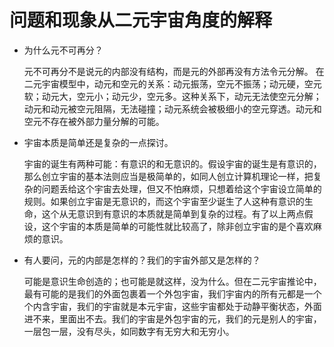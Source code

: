 # 问题和现象从二元宇宙角度的解释
 * 为什么元不可再分？

   元不可再分不是说元的内部没有结构，而是元的外部再没有方法令元分解。
   在二元宇宙模型中，动元和空元的关系：动元振荡，空元不振荡；动元硬，空元软；动元大，空元小；动元少，空元多。这种关系下，动元无法使空元分解；动元和动元被空元阻隔，无法碰撞；动元系统会被极细小的空元穿透。动元和空元不存在被外部力量分解的可能。

* 宇宙本质是简单还是复杂的一点探讨。

  宇宙的诞生有两种可能：有意识的和无意识的。假设宇宙的诞生是有意识的，那么创立宇宙的基本法则应当是极简单的，如同人创立计算机理论一样，把复杂的问题丢给这个宇宙去处理，但又不怕麻烦，只想着给这个宇宙设立简单的规则。如果创立宇宙是无意识的，而这个宇宙至少诞生了人这种有意识的生命，这个从无意识到有意识的本质就是简单到复杂的过程。有了以上两点假设，这个宇宙的本质是简单的可能性就比较高了，除非创立宇宙的是个喜欢麻烦的意识。

* 有人要问，元的内部是怎样的？我们的宇宙外部又是怎样的？

  可能是意识生命创造的；也可能是就这样，没为什么。但在二元宇宙推论中，最有可能的是我们的外面包裹着一个外包宇宙，我们宇宙内的所有元都是一个个内含宇宙，我们的宇宙就是本元宇宙，这些宇宙都处于动静平衡状态，外面进不来，里面出不去。我们的宇宙是外包宇宙的元，我们的元是别人的宇宙，一层包一层，没有尽头，如同数字有无穷大和无穷小。
